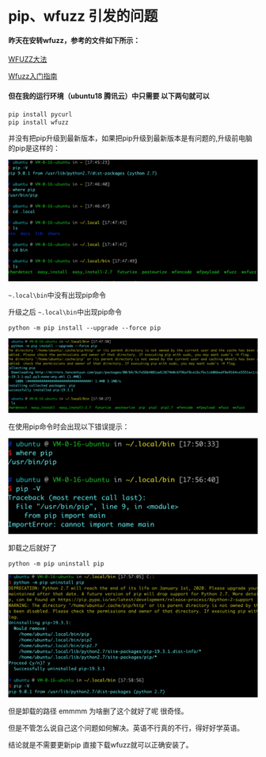 # pip、wfuzz 引发的问题 

#### 昨天在安转wfuzz，参考的文件如下所示：

[WFUZZ大法](https://wh0ale.github.io/2019/03/02/2019-3-2-WFUZZ%E5%A4%A7%E6%B3%95/)

[Wfuzz入门指南](https://www.evi1s.com/archives/152/)

#### 但在我的运行环境（ubuntu18 腾讯云）中只需要 以下两句就可以

```
pip install pycurl
pip install wfuzz

```
并没有把pip升级到最新版本，如果把pip升级到最新版本是有问题的,升级前电脑的pip是这样的：

![](1.png)

`~.local\bin`中没有出现pip命令

升级之后 `~.local\bin`中出现pip命令

```
python -m pip install --upgrade --force pip
```

![](2.png)

在使用pip命令时会出现以下错误提示：

![](3.png)

卸载之后就好了

```
python -m pip uninstall pip
```

![](4.png)

但是卸载的路径 emmmm 为啥删了这个就好了呢 很奇怪。

但是不管怎么说自己这个问题如何解决。英语不行真的不行，得好好学英语。

结论就是不需要更新pip 直接下载wfuzz就可以正确安装了。




